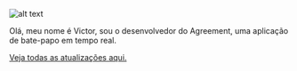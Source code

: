 ![alt text](https://user-images.githubusercontent.com/26472575/98958558-2a3fd500-24e1-11eb-882a-02a114418241.png "Agreement")

Olá, meu nome é Victor, sou o desenvolvedor do Agreement, uma aplicação de bate-papo em tempo real.

[Veja todas as atualizações aqui.](github.com/NerdGuin/Agreement/releases)

